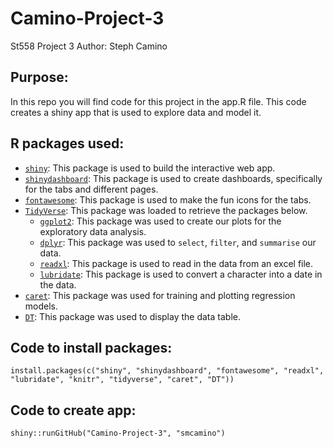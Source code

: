 # Camino-Project-3
St558 Project 3
Author: Steph Camino

## Purpose: 

In this repo you will find code for this project in the app.R file. This code creates a shiny app that is used to explore data and model it. 

## R packages used:  

* [`shiny`](https://shiny.rstudio.com/): This package is used to build the interactive web app. 
* [`shinydashboard`](https://rstudio.github.io/shinydashboard/): This package is used to create dashboards, specifically for the tabs and different pages. 
* [`fontawesome`](https://cran.r-project.org/web/packages/fontawesome/index.html): This package is used to make the fun icons for the tabs.
* [`TidyVerse`](https://www.tidyverse.org/): This package was loaded to retrieve the packages below.
  * [`ggplot2`](https://ggplot2.tidyverse.org/): This package was used to create our plots for the exploratory data analysis.
  * [`dplyr`](https://dplyr.tidyverse.org/): This package was used to `select`, `filter`, and `summarise` our data.
  * [`readxl`](https://readxl.tidyverse.org/): This package is used to read in the data from an excel file.
  * [`lubridate`](https://lubridate.tidyverse.org/): This package is used to convert a character into a date in the data. 
* [`caret`](https://cran.r-project.org/web/packages/caret/index.html): This package was used for training and plotting regression models.
* [`DT`](https://rstudio.github.io/DT/): This package was used to display the data table. 



## Code to install packages:

`install.packages(c("shiny", "shinydashboard", "fontawesome", "readxl", "lubridate", "knitr", "tidyverse", "caret", "DT"))`

## Code to create app:
  
`shiny::runGitHub("Camino-Project-3", "smcamino")`

